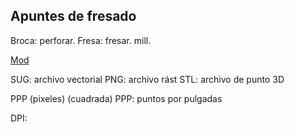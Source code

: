 ## Apuntes de fresado

Broca: perforar. 
Fresa: fresar. mill.

 [Mod](http://mods.cba.mit.edu/)
 
 SUG: archivo vectorial
 PNG: archivo rást
 STL: archivo de punto 3D
 
  PPP (pixeles)   (cuadrada)
 PPP: puntos por pulgadas
 
 DPI: 


